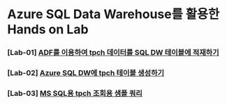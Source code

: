 # Azure SQL Data Warehouse를 활용한 Hands on Lab

### [Lab-01] <a href="https://github.com/ghahm/HOL-AZURE-SQL-DW-with-TPCH/wiki/Lab-01.-ADF를-이용하여-tpch-데이터를-SQL-DW-테이블에-적재하기">ADF를 이용하여 tpch 데이터를 SQL DW 테이블에 적재하기</a>


### [Lab-02] <a href="https://github.com/ghahm/HOL-AZURE-SQL-DW-with-TPCH/wiki/Lab-02.-Azure-SQL-DW에-tpch-테이블-생성하기">Azure SQL DW에 tpch 테이블 생성하기</a>

### [Lab-03] <a href="https://github.com/ghahm/HOL-AZURE-SQL-DW-with-TPCH/wiki/Lab-03.-MS-SQL용-tpch-조회용-샘플-쿼리">MS SQL용 tpch 조회용 샘플 쿼리</a>
